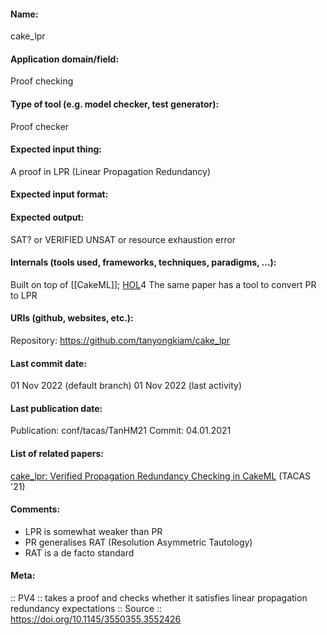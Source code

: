 #### Name:
cake_lpr

#### Application domain/field:
Proof checking

#### Type of tool (e.g. model checker, test generator): 
Proof checker

#### Expected input thing:
A proof in LPR (Linear Propagation Redundancy)

#### Expected input format:

#### Expected output:
SAT? or VERIFIED UNSAT or resource exhaustion error

#### Internals (tools used, frameworks, techniques, paradigms, ...):
Built on top of [[CakeML]]; [HOL](Provers/HOL.md)4
The same paper has a tool to convert PR to LPR

#### URIs (github, websites, etc.):
Repository: https://github.com/tanyongkiam/cake_lpr

#### Last commit date:
01 Nov 2022 (default branch)
01 Nov 2022 (last activity)

#### Last publication date:
Publication: conf/tacas/TanHM21
Commit: 04.01.2021

#### List of related papers:
[cake_lpr: Verified Propagation Redundancy Checking in CakeML](https://doi.org/10.1007/978-3-030-72013-1_12) (TACAS '21)

#### Comments:
- LPR is somewhat weaker than PR
- PR generalises RAT (Resolution Asymmetric Tautology)
- RAT is a de facto standard

#### Meta:
:: PV4 :: takes a proof and checks whether it satisfies linear propagation redundancy expectations
:: Source :: https://doi.org/10.1145/3550355.3552426
